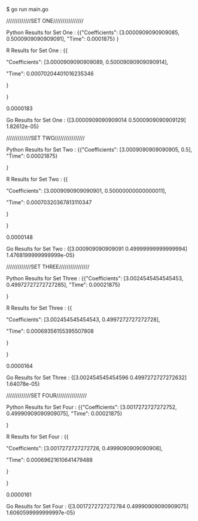 $ go run main.go  

/////////////SET ONE////////////////  

Python Results for Set One : {{"Coefficients": [3.0000909090909085, 0.5000909090909091], "Time": 0.0001875}
 <nil>}  
  

R Results for Set One : {{  

  "Coefficients": [3.0000909090909089, 0.50009090909090914],  

  "Time": 0.00070204401016235346  

}  

 <nil>}  

0.0000183  
  

Go Results for Set One : {[3.0000909090909014 0.5000909090909129] 1.82612e-05}  

/////////////SET TWO////////////////  

Python Results for Set Two : {{"Coefficients": [3.0009090909090905, 0.5], "Time": 0.00021875}  

 <nil>}  
  

R Results for Set Two : {{  

  "Coefficients": [3.0009090909090901, 0.50000000000000011],  

  "Time": 0.00070320367813110347  

}  

 <nil>}  

0.0000148  
  

Go Results for Set Two : {[3.000909090909091 0.49999999999999994] 1.4768199999999999e-05}  
  
/////////////SET THREE////////////////  

Python Results for Set Three : {{"Coefficients": [3.0024545454545453, 0.49972727272727285], "Time": 0.00021875}  

 <nil>}  
  

R Results for Set Three : {{  

  "Coefficients": [3.002454545454543, 0.4997272727272728],  

  "Time": 0.00069356155395507808  

}  

 <nil>}  

0.0000164  
  

Go Results for Set Three : {[3.002454545454596 0.4997272727272632] 1.64078e-05}  
  
/////////////SET FOUR////////////////  

Python Results for Set Four : {{"Coefficients": [3.0017272727272752, 0.49990909090909075], "Time": 0.00021875}  

 <nil>}  
  

R Results for Set Four : {{  

  "Coefficients": [3.0017272727272726, 0.4999090909090908],  

  "Time": 0.00069621610641479488  

}  

 <nil>}  

0.0000161  
  
  
Go Results for Set Four : {[3.0017272727272784 0.49990909090909075] 1.6060599999999997e-05}